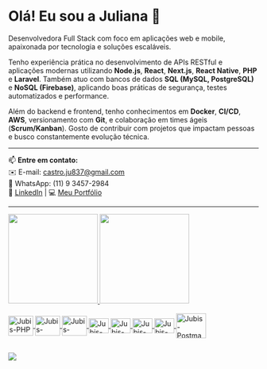 # Olá! Eu sou a Juliana 👋  
Desenvolvedora Full Stack com foco em aplicações web e mobile, apaixonada por tecnologia e soluções escaláveis.

Tenho experiência prática no desenvolvimento de APIs RESTful e aplicações modernas utilizando **Node.js**, **React**, **Next.js**, **React Native**, **PHP** e **Laravel**. Também atuo com bancos de dados **SQL (MySQL, PostgreSQL)** e **NoSQL (Firebase)**, aplicando boas práticas de segurança, testes automatizados e performance.

Além do backend e frontend, tenho conhecimentos em **Docker**, **CI/CD**, **AWS**, versionamento com **Git**, e colaboração em times ágeis (**Scrum/Kanban**). Gosto de contribuir com projetos que impactam pessoas e busco constantemente evolução técnica.

---

📫 **Entre em contato:**  
✉️ E-mail: [castro.ju837@gmail.com](mailto:castro.ju837@gmail.com)  
💬 WhatsApp: (11) 9 3457-2984  
🔗 [LinkedIn](https://www.linkedin.com/in/julianacastrosilva/) | 💻 [Meu Portfólio](https://github.com/devjubis)


-----------------------------------------------------------------------------------------------------------------------------------------------------------------------------------

<div>
  <a href="https://github.com/devjubis">
  <img height="180em" src="https://github-readme-stats.vercel.app/api?username=devjubis&show_icons=true&theme=cobalt&include_all_commits=true&count_private=true"/>
  <img height="180em" src="https://github-readme-stats.vercel.app/api/top-langs/?username=devjubis&layout=compact&langs_count=7&theme=cobalt"/>
</div>

  
  <div style="display: inline_block"><br>  
    <img align="center" alt="Jubis-PHP" height="40" width="50" src="https://cdn.jsdelivr.net/gh/devicons/devicon@latest/icons/php/php-original.svg">
    <img align="center" alt="Jubis-Laravel" height="40" width="50" src="https://cdn.jsdelivr.net/gh/devicons/devicon@latest/icons/laravel/laravel-original-wordmark.svg">
    <img align="center" alt="Jubis-MySQL" height="40" width="50" src="https://cdn.jsdelivr.net/gh/devicons/devicon@latest/icons/mysql/mysql-original-wordmark.svg">
    <img align="center" alt="Jubis-React" height="30" width="40" src="https://cdn.jsdelivr.net/gh/devicons/devicon@latest/icons/react/react-original-wordmark.svg">
    <img align="center" alt="Jubis-Js" height="30" width="40" src="https://cdn.jsdelivr.net/gh/devicons/devicon@latest/icons/javascript/javascript-plain.svg">
    <img align="center" alt="Jubis-HTML" height="30" width="40" src="https://cdn.jsdelivr.net/gh/devicons/devicon@latest/icons/html5/html5-plain-wordmark.svg">
    <img align="center" alt="Jubis-CSS" height="30" width="40" src="https://cdn.jsdelivr.net/gh/devicons/devicon@latest/icons/css3/css3-plain-wordmark.svg">
    <img align="center" alt="Jubis-Postman" height="50" width="60" src="https://cdn.jsdelivr.net/gh/devicons/devicon@latest/icons/postman/postman-original-wordmark.svg">      
  </div>
  
  ##
  
  <div> 

  <a href = "mailto:castro.ju837@gmail.com"><img src="https://img.shields.io/badge/-Gmail-%23333?style=for-the-badge&logo=gmail&logoColor=white" target="_blank"></a>
</div>
